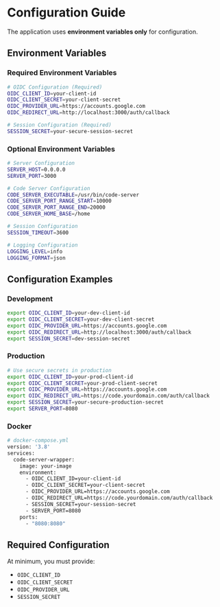 # Configuration Guide

The application uses **environment variables only** for configuration.

## Environment Variables

### Required Environment Variables

```bash
# OIDC Configuration (Required)
OIDC_CLIENT_ID=your-client-id
OIDC_CLIENT_SECRET=your-client-secret
OIDC_PROVIDER_URL=https://accounts.google.com
OIDC_REDIRECT_URL=http://localhost:3000/auth/callback

# Session Configuration (Required)
SESSION_SECRET=your-secure-session-secret
```

### Optional Environment Variables

```bash
# Server Configuration
SERVER_HOST=0.0.0.0
SERVER_PORT=3000

# Code Server Configuration
CODE_SERVER_EXECUTABLE=/usr/bin/code-server
CODE_SERVER_PORT_RANGE_START=10000
CODE_SERVER_PORT_RANGE_END=20000
CODE_SERVER_HOME_BASE=/home

# Session Configuration
SESSION_TIMEOUT=3600

# Logging Configuration
LOGGING_LEVEL=info
LOGGING_FORMAT=json
```

## Configuration Examples

### Development
```bash
export OIDC_CLIENT_ID=your-dev-client-id
export OIDC_CLIENT_SECRET=your-dev-client-secret
export OIDC_PROVIDER_URL=https://accounts.google.com
export OIDC_REDIRECT_URL=http://localhost:3000/auth/callback
export SESSION_SECRET=dev-session-secret
```

### Production
```bash
# Use secure secrets in production
export OIDC_CLIENT_ID=your-prod-client-id
export OIDC_CLIENT_SECRET=your-prod-client-secret
export OIDC_PROVIDER_URL=https://accounts.google.com
export OIDC_REDIRECT_URL=https://code.yourdomain.com/auth/callback
export SESSION_SECRET=your-secure-production-secret
export SERVER_PORT=8080
```

### Docker
```bash
# docker-compose.yml
version: '3.8'
services:
  code-server-wrapper:
    image: your-image
    environment:
      - OIDC_CLIENT_ID=your-client-id
      - OIDC_CLIENT_SECRET=your-client-secret
      - OIDC_PROVIDER_URL=https://accounts.google.com
      - OIDC_REDIRECT_URL=https://code.yourdomain.com/auth/callback
      - SESSION_SECRET=your-session-secret
      - SERVER_PORT=8080
    ports:
      - "8080:8080"
```

## Required Configuration

At minimum, you must provide:
- `OIDC_CLIENT_ID`
- `OIDC_CLIENT_SECRET`
- `OIDC_PROVIDER_URL`
- `SESSION_SECRET`